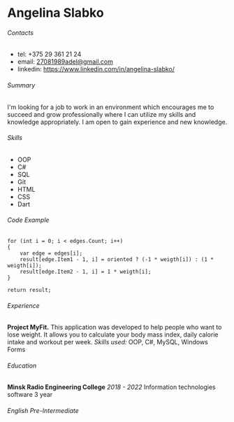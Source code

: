 # Angelina Slabko

###### Contacts
* tel: +375 29 361 21 24
* email: 27081989adel@gmail.com
* linkedin: https://www.linkedin.com/in/angelina-slabko/

###### Summary
I'm looking for a job to work in an environment which encourages me to succeed and grow professionally where I can utilize my skills and knowledge appropriately. I am open to gain experience and new knowledge.

###### Skills
* OOP
* C#
* SQL
* Git
* HTML
* CSS
* Dart

###### Code Example

	for (int i = 0; i < edges.Count; i++)
	{
		var edge = edges[i];
		result[edge.Item1 - 1, i] = oriented ? (-1 * weigth[i]) : (1 * weigth[i]);
		result[edge.Item2 - 1, i] = 1 * weigth[i];
	}

	return result;

###### Experience
**Project MyFit.**
This application was developed to help people who want to lose weight. It allows you to calculate your body mass index, daily calorie intake and workout per week. 
*Skills used:* OOP, C#, MySQL, Windows Forms

###### Education
 **Minsk Radio Engineering College**
 *2018 - 2022*
 Information technologies software
 3 year

###### English Pre-Intermediate